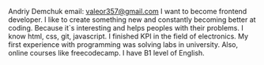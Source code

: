 Andriy Demchuk
email: valeor357@gmail.com
I want to become frontend developer. I like to create something new and constantly becoming better at coding. Because it`s interesting and helps peoples with their problems.
I know html, css, git, javascript.
I finished KPI in the field of electronics. My first experience with programming was solving labs in university. Also, online courses like freecodecamp.
I have B1 level of English.